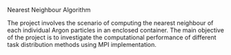 Nearest Neighbour Algorithm

The project involves the scenario of computing the nearest neighbour of each individual Argon particles in an enclosed container. The main objective of the project is to investigate the computational performance of different task distribution methods using MPI implementation.
